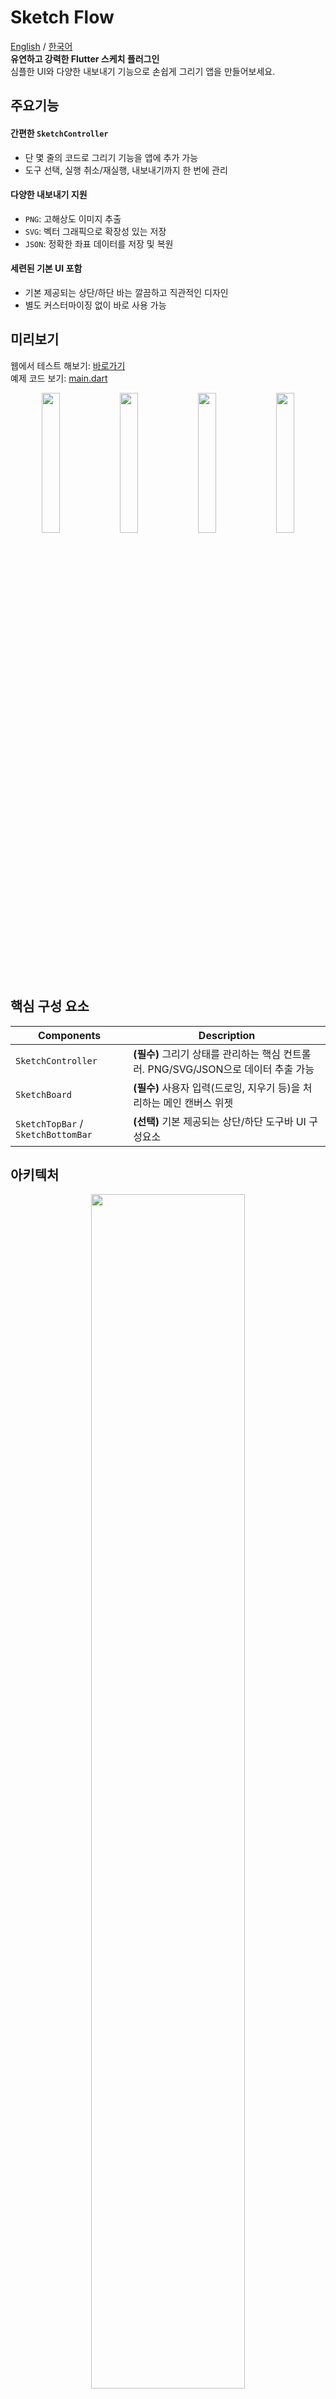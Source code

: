 # Sketch Flow
[English](https://github.com/JunYeong0314/sketch_flow/edit/main/README.md) / [한국어](https://github.com/JunYeong0314/sketch_flow/blob/main/README-KO.md)  
**유연하고 강력한 Flutter 스케치 플러그인**  
심플한 UI와 다양한 내보내기 기능으로 손쉽게 그리기 앱을 만들어보세요.



## 주요기능

#### 간편한 `SketchController`  
  - 단 몇 줄의 코드로 그리기 기능을 앱에 추가 가능
  - 도구 선택, 실행 취소/재실행, 내보내기까지 한 번에 관리

#### 다양한 내보내기 지원
- `PNG`: 고해상도 이미지 추출
- `SVG`: 벡터 그래픽으로 확장성 있는 저장
- `JSON`: 정확한 좌표 데이터를 저장 및 복원

#### 세련된 기본 UI 포함
- 기본 제공되는 상단/하단 바는 깔끔하고 직관적인 디자인
- 별도 커스터마이징 없이 바로 사용 가능

## 미리보기  
웹에서 테스트 해보기: [바로가기](https://junyeong0314.github.io/sketch_flow/)  
예제 코드 보기: [main.dart](https://github.com/JunYeong0314/sketch_flow/blob/main/example/lib/main.dart)

<p align="center">
<img width = "24%" src='https://github.com/user-attachments/assets/d9dcbc12-3d7b-4b3d-a047-34608f89452a' border='0'>
<img width = "24%" src='https://github.com/user-attachments/assets/9f5f8d92-d02e-4768-ae37-bba670bae995' border='0'>
<img width = "24%" src='https://github.com/user-attachments/assets/a97e3f3d-9ac4-4da1-8e7f-d3c7bd937682' border='0'>
<img width = "24%" src='https://github.com/user-attachments/assets/2eb33ff3-3fa4-4c9a-871a-c81320369860' border='0'>
</p>

## 핵심 구성 요소
| Components                              | Description                                                        |
| ---------------------------------- | --------------------------------------------------------- |
| `SketchController`                 | **(필수)** 그리기 상태를 관리하는 핵심 컨트롤러. PNG/SVG/JSON으로 데이터 추출 가능 |
| `SketchBoard`                      | **(필수)** 사용자 입력(드로잉, 지우기 등)을 처리하는 메인 캔버스 위젯                         |
| `SketchTopBar` / `SketchBottomBar` | **(선택)** 기본 제공되는 상단/하단 도구바 UI 구성요소                             |

## 아키텍처
<p align="center">
<img width = "70%" src='https://github.com/user-attachments/assets/bd3e5e2f-147b-4965-a65d-fe7daadfcf34' border='0'>
</p>

## 사용방법
#### 패키지 설치
- `pubspec.yaml`에 추가:
```dart
dependencies:
  sketch_flow: ^latest_version
```

#### `SketchController` 및 `SketchBoard` 설정
- `SketchController`는 그려진 데이터를 관리하는 핵심 클래스입니다.  
이 컨트롤러를 SketchBoard에 전달하면 사용자 입력을 처리하고 필요한 정보를 추출하거나 다시 로드할 수 있습니다.
```dart
final SketchController _controller = SketchController();
```

- PNG로 이미지를 추출하거나 화면을 저장하려면 `SketchBoard`에서 `GlobalKey`를 설정해야 합니다.  
이 키는 내부적으로 RepaintBoundary에 연결되어 있으며 이미지를 캡처하는 데 사용됩니다.
```dart
final GlobalKey _repaintKey = GlobalKey();
```

- `GlobalKey`를 생성했다면 `SketchBoard`에 전달합니다:
```dart
SketchBoard(
  controller: _controller,
  repaintKey: _repaintKey,
)
```
#### (선택) `SketchTopBar` `SketchBottomBar` 사용법  
- 사용하기 쉽고 다양한 매개변수를 통해 디자인적인 요소를 커스터마이징 할 수 있습니다.
```dart
Scaffold(
  appBar: SketchTopBar(controller: _controller),
  body: SketchBoard(controller: _controller),
  bottomNavigationBar: SketchBottomBar(controller: _sketchController),
)
```
> 💡 물론 UI를 자유롭게 구성할 수 있습니다.  
> `SketchController`를 제대로 연결하면 상/하단바 없이 원하는 방식으로 UI를 디자인 할 수 있습니다.

## 내보내기 & 불러오기
#### JSON (직렬화 / 역직렬화)
- `SketchController`를 사용해 그린 데이터를 JSON에 쉽게 직렬화/역직렬화를 할 수 있습니다.:
```dart
final json = _controller.toJson(); // 직렬화

_controller.fromJson(json: json); // 역직렬화
```
#### PNG
- `SketchController`를 사용해 그린 데이터를 PNG로 쉽게 내보낼 수 있습니다.  
`pixelRatio` 매개변수를 사용해 이미지 해상도를 조절할 수 있습니다:
```dart
final Uint8List? image = await _controller.extractPNG(
  repaintKey: _repaintKey,
  pixelRatio: 2.0, // Customize resolution
);
```
#### SVG
- `SketchController`를 사용해 그림을 SVG로 쉽게 내보낼 수 있습니다.  
필요에 맞게 캔버스 너비와 높이를 지정 할 수 있습니다.
```dart
final String svgCode = await _controller.extractSVG(
  width: 300.0, // Define canvas width
  height: 400.0, // Define canvas height
);
```

## 도구 개요
| 도구 유형   | 설명                                                                                      |
| ----------- | ------------------------------------------------------------------------------------------------ |
| **Move**    | 도면에 영향을 주지 않고 확대/축소 및 스크롤 할 수 있습니다.                        |
| **Pencil**  | 사용자 입력에 따라 선을 그립니다. 획의 두께, 색상, 불투명도를 설정 할 수 있습니다.  |
| **Brush**   | 부드러운 붓 효과가 적용된 선을 그립니다. 획의 두께, 색상, 불투명도를 설정 할 수 있습니다.     |
| **Palette** | 사용자가 그림 도구의 색상을 선택 할 수 있습니다. |
| **Eraser**  | 획 지우개, 영역 지우개를 선택 할 수 있으며 그림을 지웁니다.    |



